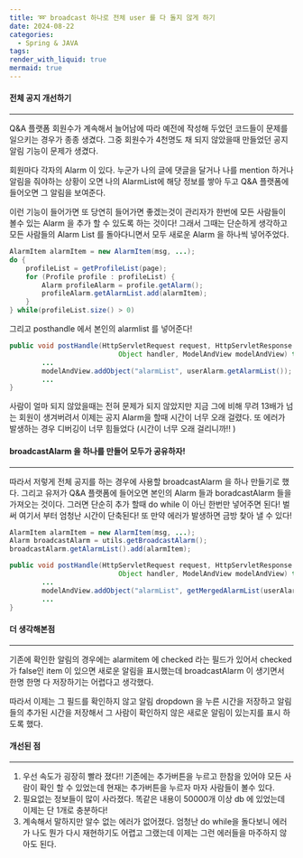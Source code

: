 ```yaml
---
title: ➿️ broadcast 하나로 전체 user 를 다 돌지 않게 하기
date: 2024-08-22
categories:
  - Spring & JAVA
tags: 
render_with_liquid: true
mermaid: true
---
```

#### 전체 공지 개선하기
---
Q&A 플랫폼 회원수가 계속해서 늘어남에 따라 예전에 작성해 두었던 코드들이 문제를 일으키는 경우가 종종 생겼다. 그중 회원수가 4천명도 채 되지 않았을때 만들었던 공지 알림 기능이 문제가 생겼다.

회원마다 각자의 Alarm 이 있다. 누군가 나의 글에 댓글을 달거나 나를 mention 하거나 알림을 줘야하는 상황이 오면 나의 AlarmList에 해당 정보를 쌓아 두고 Q&A 플랫폼에 들어오면 그 알림을 보여준다.

이런 기능이 들어가면 또 당연히 들어가면 좋겠는것이 관리자가 한번에 모든 사람들이 볼수 있는 Alarm 을 추가 할 수 있도록 하는 것이다! 그래서 그때는 단순하게 생각하고 모든 사람들의 Alarm List 를 돌아다니면서 모두 새로운 Alarm 을 하나씩 넣어주었다. 

```java
AlarmItem alarmItem = new AlarmItem(msg, ...);
do {
    profileList = getProfileList(page);
    for (Profile profile : profileList) {
	    Alarm profileAlarm = profile.getAlarm();
		profileAlarm.getAlarmList.add(alarmItem);
    }
} while(profileList.size() > 0)
```

그리고 posthandle 에서 본인의 alarmlist 를 넣어준다!

```java
public void postHandle(HttpServletRequest request, HttpServletResponse response, 
                           Object handler, ModelAndView modelAndView) throws Exception {
        ...
        modelAndView.addObject("alarmList", userAlarm.getAlarmList());
        ...
}
```

사람이 얼마 되지 않았을때는 전혀 문제가 되지 않았지만 지금 그에 비해 무려 13배가 넘는 회원이 생겨버려서 이제는 공지 Alarm을 할때 시간이 너무 오래 걸렸다. 또 에러가 발생하는 경우 디버깅이 너무 힘들었다 (시간이 너무 오래 걸리니까!! )

#### broadcastAlarm 을 하나를 만들어 모두가 공유하자!
---
따라서 저렇게 전체 공지를 하는 경우에 사용할 broadcastAlarm 을 하나 만들기로 했다. 그리고 유저가 Q&A 플랫폼에 들어오면 본인의 Alarm 들과 boradcastAlarm 들을 가져오는 것이다. 그러면 단순히 추가 할때 do while 이 아닌 한번만 넣어주면 된다! 벌써 여기서 부터 엄청난 시간이 단축된다! 또 만약 에러가 발생하면 금방 찾아 낼 수 있다!

```java
AlarmItem alarmItem = new AlarmItem(msg, ...);
Alarm broadcastAlarm = utils.getBroadcastAlarm();
broadcastAlarm.getAlarmList().add(alarmItem);
```

```java
public void postHandle(HttpServletRequest request, HttpServletResponse response, 
                           Object handler, ModelAndView modelAndView) throws Exception {
        ...
        modelAndView.addObject("alarmList", getMergedAlarmList(userAlarm.getAlarmList(), broadcastAlarm.getAlarmList());
        ...
}
```

#### 더 생각해본점
---
기존에 확인한 알림의 경우에는 alarmitem 에 checked 라는 필드가 있어서 checked가 false인 item 이 있으면 새로운 알림을 표시했는데 broadcastAlarm 이 생기면서 한명 한명 다 저장하기는 어렵다고 생각했다.

따라서 이제는 그 필드를 확인하지 않고 알림 dropdown 을 누른 시간을 저장하고 알림들의 추가된 시간을 저장해서 그 사람이 확인하지 않은 새로운 알림이 있는지를 표시 하도록 했다.

#### 개선된 점
---
1. 우선 속도가 굉장히 빨라 졌다!! 기존에는 추가버튼을 누르고 한참을 있어야 모든 사람이 확인 할 수 있었는데 현재는 추가버튼을 누르자 마자 사람들이 볼수 있다.
2. 필요없는 정보들이 많이 사라졌다. 똑같은 내용이 50000개 이상 db 에 있었는데 이제는 단 1개로 충분하다!
3. 계속해서 말하지만 알수 없는 에러가 없어졌다. 엄청난 do while을 돌다보니 에러가 나도 뭔가 다시 재현하기도 어렵고 그랬는데 이제는 그런 에러들을 마주하지 않아도 된다.